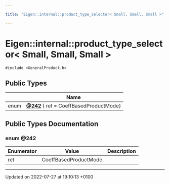 ```yaml
---

title: "Eigen::internal::product_type_selector< Small, Small, Small >"

---
```


# Eigen::internal::product_type_selector< Small, Small, Small >






`#include <GeneralProduct.h>`

## Public Types

|                | Name           |
| -------------- | -------------- |
| enum| **[@242](http://example.org/classes/structeigen_1_1internal_1_1product__type__selector_3_01small_00_01small_00_01small_01_4/#enum-@242)** { ret = CoeffBasedProductMode} |

## Public Types Documentation

### enum @242

| Enumerator | Value | Description |
| ---------- | ----- | ----------- |
| ret | CoeffBasedProductMode|   |




-------------------------------

Updated on 2022-07-27 at 19:10:13 +0100
